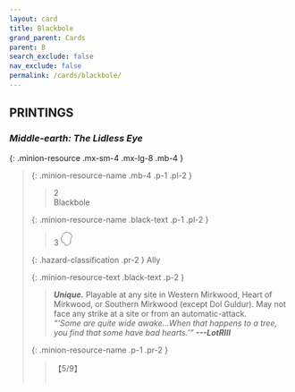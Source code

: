 ```yaml
---
layout: card
title: Blackbole
grand_parent: Cards
parent: B
search_exclude: false
nav_exclude: false
permalink: /cards/blackbole/
---
```


## PRINTINGS


### _Middle-earth: The Lidless Eye_

{: .minion-resource .mx-sm-4 .mx-lg-8 .mb-4 }
> {: .minion-resource-name .mb-4 .p-1 .pl-2 }
> > <div class="hazard-mp">2</div>
> > <div class="card-name">Blackbole</div>
>
> {: .minion-resource-name .black-text .p-1 .pl-2 }
> > 3 ![](/assets/images/mind.svg)
>
> {: .hazard-classification .pr-2 }
> Ally
>
> {: .minion-resource-text .black-text .p-2 }
> > _**Unique.**_ Playable at any site in Western Mirkwood, Heart of Mirkwood, or Southern Mirkwood (except Dol Guldur). May not face any strike at a site or from an automatic-attack. <br>_“‘Some are quite wide awake...When that happens to a tree, you find that some have bad hearts.’”_ ***---&#65279;LotRIII*** 
> 
> {: .minion-resource-name .p-1 .pr-2 }
> > <div class="card-shield">【5/9】</div>
> > <div class="card-corruption-white">&nbsp;</div>
